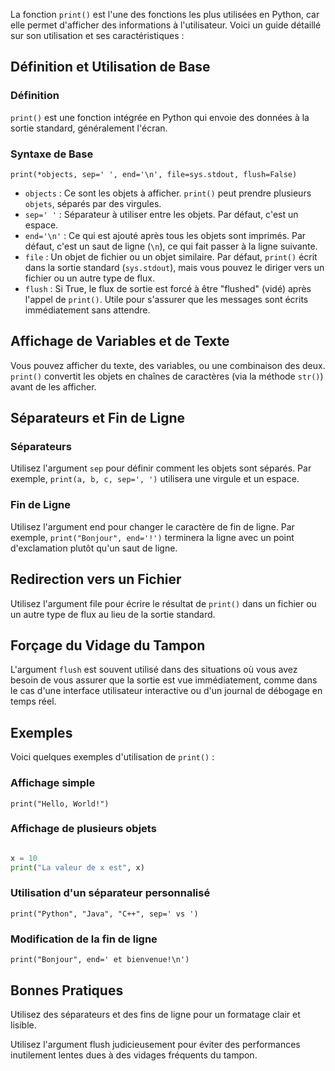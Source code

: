 La fonction ```print()``` est l'une des fonctions les plus utilisées en Python, car elle permet d'afficher des informations à l'utilisateur. Voici un guide détaillé sur son utilisation et ses caractéristiques :

## Définition et Utilisation de Base

### Définition 
```print()``` est une fonction intégrée en Python qui envoie des données à la sortie standard, généralement l'écran.

### Syntaxe de Base 

```print(*objects, sep=' ', end='\n', file=sys.stdout, flush=False)```

- ```objects``` : Ce sont les objets à afficher. ```print()``` peut prendre plusieurs ```objets```, séparés par des virgules.
- ```sep=' '``` : Séparateur à utiliser entre les objets. Par défaut, c'est un espace.
- ```end='\n'``` : Ce qui est ajouté après tous les objets sont imprimés. Par défaut, c'est un saut de ligne (```\n```), ce qui fait passer à la ligne suivante.
- ```file``` : Un objet de fichier ou un objet similaire. Par défaut, ```print()``` écrit dans la sortie standard (```sys.stdout```), mais vous pouvez le diriger vers un fichier ou un autre type de flux.
- ```flush``` : Si True, le flux de sortie est forcé à être "flushed" (vidé) après l'appel de ```print()```. Utile pour s'assurer que les messages sont écrits immédiatement sans attendre.

## Affichage de Variables et de Texte

Vous pouvez afficher du texte, des variables, ou une combinaison des deux. ```print()``` convertit les objets en chaînes de caractères (via la méthode ```str()```) avant de les afficher.

## Séparateurs et Fin de Ligne

### Séparateurs 

Utilisez l'argument ```sep``` pour définir comment les objets sont séparés. Par exemple, ```print(a, b, c, sep=', ')``` utilisera une virgule et un espace.

### Fin de Ligne 

Utilisez l'argument end pour changer le caractère de fin de ligne. Par exemple, ```print("Bonjour", end='!')``` terminera la ligne avec un point d'exclamation plutôt qu'un saut de ligne.

## Redirection vers un Fichier

Utilisez l'argument file pour écrire le résultat de ```print()``` dans un fichier ou un autre type de flux au lieu de la sortie standard.

## Forçage du Vidage du Tampon

L'argument ```flush``` est souvent utilisé dans des situations où vous avez besoin de vous assurer que la sortie est vue immédiatement, comme dans le cas d'une interface utilisateur interactive ou d'un journal de débogage en temps réel.

## Exemples

Voici quelques exemples d'utilisation de ```print()``` :


### Affichage simple
```print("Hello, World!")```

### Affichage de plusieurs objets
```Python

x = 10
print("La valeur de x est", x)
```
### Utilisation d'un séparateur personnalisé
```print("Python", "Java", "C++", sep=' vs ')```

### Modification de la fin de ligne
```print("Bonjour", end=' et bienvenue!\n')```

## Bonnes Pratiques

Utilisez des séparateurs et des fins de ligne pour un formatage clair et lisible.

Utilisez l'argument flush judicieusement pour éviter des performances inutilement lentes dues à des vidages fréquents du tampon.